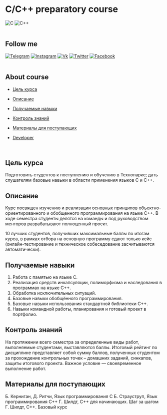 <div  align="left">
  
# C/C++ preparatory course   
![C](https://img.shields.io/badge/-C-090909?style=for-the-badge&logo=C&logoColor=6296CC)
![C++](https://img.shields.io/badge/-C++-090909?style=for-the-badge&logo=C%2b%2b&logoColor=6296CC) 
<br>
  <br>

  
  
## Follow me <a name = "developer"></a>
  
[![Telegram](https://img.shields.io/badge/-Telegram-090909?style=for-the-badge&logo=telegram&logoColor=27A0D9)](https://t.me/And_Dayk)
[![Instagram](https://img.shields.io/badge/-Instagram-090909?style=for-the-badge&logo=instagram&logoColor=B4068E)](https://www.instagram.com/diakonov_041)
[![Vk](https://img.shields.io/badge/-Vk-090909?style=for-the-badge&logo=vk&logoColor=4F7DB3)](https://vk.com/iddiakonov_041)
[![Twitter](https://img.shields.io/badge/-Twitter-090909?style=for-the-badge&logo=twitter&logoColor=27A0D9)](https://twitter.com/ivredomon?t=Y_vpcIiqIlrzdM4LcE3urw&s=09)
[![Facebook](https://img.shields.io/badge/-Facebook-090909?style=for-the-badge&logo=facebook&logoColor=1195F5)](https://www.facebook.com/profile.php?id=100076707275289)
<br>
  <br>
  
  
  
## About course
  
-  [Цель курса](#course_perpose)
 
-  [Описание](#description)
 
-  [Получаемые навыки](#acquired_skills)
  
-  [Контроль знаний](#knowledge_control)
  
-  [Материалы для поступающих](#materials_for_incoming)

-  [Developer](#developer)
<br>
  
  
  
## Цель курса <a name = "course_perpose"></a>
  
Подготовить студентов к поступлению и обучению в Технопарке; дать слушателям базовые навыки в области применения языков С и С++.

  
  
## Описание <a name = "description"></a>
  
Курс посвящен изучению и реализации основных принципов объектно-ориентированного и обобщенного программирования на языке С++. В ходе семестра студенты делятся на команды и под руководством менторов разрабатывают полноценный проект.

10  лучших студентов, получивших максимальные баллы по итогам курса, в рамках отбора на основную программу сдают только кейс (онлайн-тестирование и техническое собеседование засчитываются автоматически).

  
  
## Получаемые навыки <a name = "acquired_skills"></a>
  
1. Работа с памятью на языке С.
2. Реализация средств инкапсуляции, полиморфизма и наследования в программах на языке С++.
3. Обработка исключительных ситуаций.
4. Базовые навыки обобщённого программирования.
5. Базовые навыки использования стандартной библиотеки С++.
6. Навыки командной работы, планирования и готовый проект в портфолио.

  
  
  
## Контроль знаний <a name = "knowledge_control"></a>
  
На протяжении всего семестра за определенные виды работ, выполняемые студентами, выставляются баллы. Итоговый рейтинг по дисциплине представляет собой сумму баллов, полученных студентом за прохождение контрольных точек – домашних заданий, синкапов, защиты итогового проекта.
Важное условие — своевременное выполнение работ.

  
  
## Материалы для поступающих<a name = "materials_for_incoming"></a>
  
Б. Керниган, Д. Ритчи, Язык программирования С
Б. Страуструп, Язык программирования С++
Г. Шилдт, С++ для начинающих. Шаг за шагом
Г. Шилдт, С++. Базовый курс

